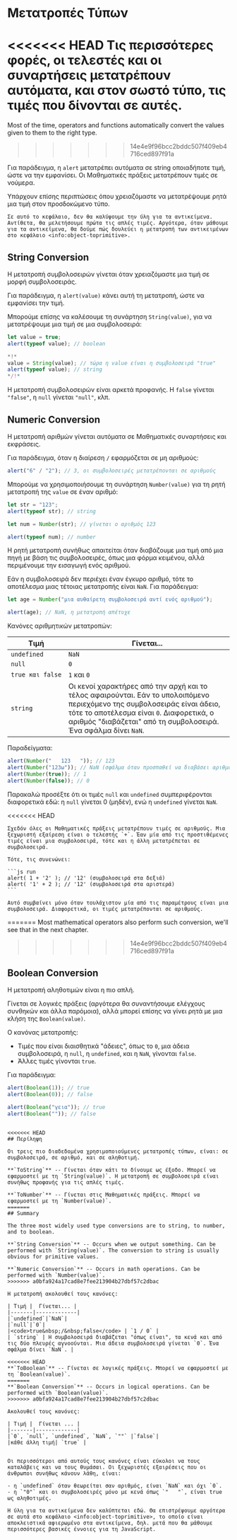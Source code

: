 # Μετατροπές Τύπων

<<<<<<< HEAD
Τις περισσότερες φορές, οι τελεστές και οι συναρτήσεις μετατρέπουν αυτόματα, και στον σωστό τύπο, τις τιμές που δίνονται σε αυτές.
=======
Most of the time, operators and functions automatically convert the values given to them to the right type.
>>>>>>> 14e4e9f96bcc2bddc507f409eb4716ced897f91a

Για παράδειγμα, η `alert` μετατρέπει αυτόματα σε string οποιαδήποτε τιμή, ώστε να την εμφανίσει. Οι Μαθηματικές πράξεις μετατρέπουν τιμές σε νούμερα.

Υπάρχουν επίσης περιπτώσεις όπου χρειαζόμαστε να μετατρέψουμε ρητά μια τιμή στον προσδοκώμενο τύπο.

```smart header="Δεν μιλάμε ακόμα για αντικείμενα"
Σε αυτό το κεφάλαιο, δεν θα καλύψουμε την ύλη για τα αντικείμενα. Αντίθετα, θα μελετήσουμε πρώτα τις απλές τιμές. Αργότερα, όταν μάθουμε για τα αντικείμενα, θα δούμε πώς δουλεύει η μετατροπή των αντικειμένων στο κεφάλαιο <info:object-toprimitive>.
```

## String Conversion

Η μετατροπή συμβολοσειρών γίνεται όταν χρειαζόμαστε μια τιμή σε μορφή συμβολοσειράς.

Για παράδειγμα, η `alert(value)` κάνει αυτή τη μετατροπή, ώστε να εμφανίσει την τιμή.

Μπορούμε επίσης να καλέσουμε τη συνάρτηση `String(value)`, για να μετατρέψουμε μια τιμή σε μια συμβολοσειρά:

```js run
let value = true;
alert(typeof value); // boolean

*!*
value = String(value); // τώρα η value είναι η συμβολοσειρά "true"
alert(typeof value); // string
*/!*
```

Η μετατροπή συμβολοσειρών είναι αρκετά προφανής. Η `false` γίνεται `"false"`, η `null` γίνεται `"null"`, κλπ.

## Numeric Conversion

Η μετατροπή αριθμών γίνεται αυτόματα σε Μαθηματικές συναρτήσεις και εκφράσεις.

Για παράδειγμα, όταν η διαίρεση `/` εφαρμόζεται σε μη αριθμούς:

```js run
alert("6" / "2"); // 3, οι συμβολοσειρές μετατρέπονται σε αριθμούς
```

Μπορούμε να χρησιμοποιήσουμε τη συνάρτηση `Number(value)` για τη ρητή μετατροπή της `value` σε έναν αριθμό:

```js run
let str = "123";
alert(typeof str); // string

let num = Number(str); // γίνεται ο αριθμός 123

alert(typeof num); // number
```

Η ρητή μετατροπή συνήθως απαιτείται όταν διαβάζουμε μια τιμή από μια πηγή με βάση τις συμβολοσειρές, όπως μια φόρμα κειμένου, αλλά περιμένουμε την εισαγωγή ενός αριθμού.

Εάν η συμβολοσειρά δεν περιέχει έναν έγκυρο αριθμό, τότε το αποτέλεσμα μιας τέτοιας μετατροπής είναι `NaN`. Για παράδειγμα:

```js run
let age = Number("μια αυθαίρετη συμβολοσειρά αντί ενός αριθμού");

alert(age); // NaN, η μετατροπή απέτυχε
```

Κανόνες αριθμητικών μετατροπών:

| Τιμή                                  | Γίνεται...                                                                                                                                                                                                                               |
| ------------------------------------- | ---------------------------------------------------------------------------------------------------------------------------------------------------------------------------------------------------------------------------------------- |
| `undefined`                           | `NaN`                                                                                                                                                                                                                                    |
| `null`                                | `0`                                                                                                                                                                                                                                      |
| <code>true&nbsp;και&nbsp;false</code> | `1` και `0`                                                                                                                                                                                                                              |
| `string`                              | Οι κενοί χαρακτήρες από την αρχή και το τέλος αφαιρούνται. Εάν το υπολοιπόμενο περιεχόμενο της συμβολοσειράς είναι άδειο, τότε το αποτέλεσμα είναι `0`. Διαφορετικά, ο αριθμός "διαβάζεται" από τη συμβολοσειρά. Ένα σφάλμα δίνει `NaN`. |

Παραδείγματα:

```js run
alert(Number("   123   ")); // 123
alert(Number("123ω")); // NaN (σφάλμα όταν προσπαθεί να διαβάσει αριθμό στο "ω")
alert(Number(true)); // 1
alert(Number(false)); // 0
```

Παρακαλώ προσέξτε ότι οι τιμές `null` και `undefined` συμπεριφέρονται διαφορετικά εδώ: η `null` γίνεται 0 (μηδέν), ενώ η `undefined` γίνεται `NaN`.

<<<<<<< HEAD
````smart header="Ο τελεστής '+' συνενώνει συμβολοσειρές"
Σχεδόν όλες οι Μαθηματικές πράξεις μετατρέπουν τιμές σε αριθμούς. Μια ξεχωριστή εξαίρεση είναι ο τελεστής `+`. Έαν μία από τις προστιθέμενες τιμές είναι μια συμβολοσειρά, τότε και η άλλη μετατρέπεται σε συμβολοσειρά.

Τότε, τις συνενώνει:

```js run
alert( 1 + '2' ); // '12' (συμβολοσειρά στα δεξιά)
alert( '1' + 2 ); // '12' (συμβολοσειρά στα αριστερά)
```

Αυτό συμβαίνει μόνο όταν τουλάχιστον μία από τις παραμέτρους είναι μια συμβολοσειρά. Διαφορετικά, οι τιμές μετατρέπονται σε αριθμούς.
````
=======
Most mathematical operators also perform such conversion, we'll see that in the next chapter.
>>>>>>> 14e4e9f96bcc2bddc507f409eb4716ced897f91a

## Boolean Conversion

Η μετατροπή αληθοτιμών είναι η πιο απλή.

Γίνεται σε λογικές πράξεις (αργότερα θα συναντήσουμε ελέγχους συνθηκών και άλλα παρόμοια), αλλά μπορεί επίσης να γίνει ρητά με μια κλήση της `Boolean(value)`.

Ο κανόνας μετατροπής:

- Τιμές που είναι διαισθητικά "άδειες", όπως το `0`, μια άδεια συμβολοσειρά, η `null`, η `undefined`, και η `NaN`, γίνονται `false`.
- Άλλες τιμές γίνονται `true`.

Για παράδειγμα:

```js run
alert(Boolean(1)); // true
alert(Boolean(0)); // false

alert(Boolean("γεια")); // true
alert(Boolean("")); // false
```
````

<<<<<<< HEAD
## Περίληψη

Οι τρεις πιο διαδεδομένα χρησιμοποιούμενες μετατροπές τύπων, είναι: σε συμβολοσειρά, σε αριθμό, και σε αληθοτιμή.

**`ToString`** -- Γίνεται όταν κάτι το δίνουμε ως έξοδο. Μπορεί να εφαρμοστεί με τη `String(value)`. Η μετατροπή σε συμβολοσειρά είναι συνήθως προφανής για τις απλές τιμές.

**`ToNumber`** -- Γίνεται στις Μαθηματικές πράξεις. Μπορεί να εφαρμοστεί με τη `Number(value)`.
=======
## Summary

The three most widely used type conversions are to string, to number, and to boolean.

**`String Conversion`** -- Occurs when we output something. Can be performed with `String(value)`. The conversion to string is usually obvious for primitive values.

**`Numeric Conversion`** -- Occurs in math operations. Can be performed with `Number(value)`.
>>>>>>> a0bfa924a17cad8e7fee213904b27dbf57c2dbac

Η μετατροπή ακολουθεί τους κανόνες:

| Τιμή |  Γίνεται... |
|-------|-------------|
|`undefined`|`NaN`|
|`null`|`0`|
|<code>true&nbsp;/&nbsp;false</code> | `1 / 0` |
| `string` | Η συμβολοσειρά διαβάζεται "όπως είναι", τα κενά και από τις δύο πλευρές αγνοούνται. Μια άδεια συμβολοσειρά γίνεται `0`. Ένα σφάλμα δίνει `NaN`. |

<<<<<<< HEAD
**`ToBoolean`** -- Γίνεται σε λογικές πράξεις. Μπορεί να εφαρμοστεί με τη `Boolean(value)`.
=======
**`Boolean Conversion`** -- Occurs in logical operations. Can be performed with `Boolean(value)`.
>>>>>>> a0bfa924a17cad8e7fee213904b27dbf57c2dbac

Ακολουθεί τους κανόνες:

| Τιμή |  Γίνεται ... |
|-------|-------------|
|`0`, `null`, `undefined`, `NaN`, `""` |`false`|
|κάθε άλλη τιμή| `true` |


Οι περισσότεροι από αυτούς τους κανόνες είναι εύκολοι να τους καταλάβεις και να τους θυμάσαι. Οι ξεχωριστές εξαιρέσεις που οι άνθρωποι συνήθως κάνουν λάθη, είναι:

- η `undefined` όταν θεωρείται σαν αριθμός, είναι `NaN` και όχι `0`.
- η `"0"` και οι συμβολοσειρές μόνο με κενά όπως `"   "`, είναι true ως αληθοτιμές.

Η ύλη για τα αντικείμενα δεν καλύπτεται εδώ. Θα επιστρέψουμε αργότερα σε αυτά στο κεφάλαιο <info:object-toprimitive>, το οποίο είναι αποκλειστικά αφιερωμένο στα αντικείμενα, δηλ. μετά που θα μάθουμε περισσότερες βασικές έννοιες για τη JavaScript.
